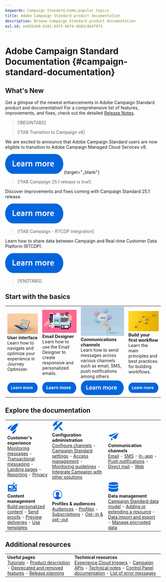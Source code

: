```yaml
---
keywords: Campaign Standard;home;popular topics
title: Adobe Campaign Standard product documentation
description: Browse Campaign Standard product documentation
exl-id: ee03b1b6-6101-4975-9674-db83c9b4f9f3
---
```

# Adobe Campaign Standard Documentation {#campaign-standard-documentation}

## What's New

Get a glimpse of the newest enhancements in Adobe Campaign Standard product and documentation! For a comprehensive list of features, improvements, and fixes, check out the detailed [Release Notes](rn/using/release-notes.md).

>[!BEGINTABS]

>[!TAB Transition to Campaign v8]

We are excited to announce that Adobe Campaign Standard users are now eligible to transition to Adobe Campaign Managed Cloud Services v8.

[![image](assets/do-not-localize/learn-more-button.svg)](https://experienceleague.adobe.com/en/docs/campaign-web/acs-to-ac/home){target="_blank"}

>[!TAB Campaign 25.1 release is live!]

Discover improvements and fixes coming with Campaign Standard 25.1 release.

[![image](assets/do-not-localize/learn-more-button.svg)](rn/using/release-notes.md)

>[!TAB Campaign - RTCDP integration] 

Learn how to share data between Campaign and Real-time Customer Data Platform (RTCDP).

[![image](assets/do-not-localize/learn-more-button.svg)](integrating/using/get-started-sources-destinations.md)

>[!ENDTABS]

## Start with the basics

<table style="table-layout:fixed">
  <tr style="border: 0;">
    <td>
    <a href="start/using/about-the-interface.md"><img src="assets/do-not-localize/start-interface.jpeg"></a>
    <div><strong>User interface</strong><br/>Learn how to navigate and optimize your experience in Journey Optimizer.</div>
    </td>
    <td>
    <a href="designing/using/designing-content-in-adobe-campaign.md"><img src="assets/do-not-localize/start-designer.png"></a>
    <div><strong>Email Designer</strong><br/>Learn how to use the Email Designer to create responsive and personalized emails.</div>
    </td>
    <td>
    <a href="channels/using/get-started-communication-channels.md"><img src="assets/do-not-localize/start-deliveries.jpeg"></a>
    <div><strong>Communications channels</strong><br/>Learn how to send messages across various channels such as email, SMS, push notifications among others.
    </td>
    <td>
    <a href="automating/using/building-a-workflow.md"><img src="assets/do-not-localize/start-workflows.jpeg"></a>
    <div><strong>Build your first workflow</strong><br/>Learn the main principles and best practices for building workflows.</div>
    </td>
  </tr>
  <tr style="border: 0;">
    <td align="center"><a href="start/using/about-the-interface.md"><img src="assets/do-not-localize/learn-more-button.svg"></a></td>
    <td align="center"><a href="designing/using/designing-content-in-adobe-campaign.md"><img src="assets/do-not-localize/learn-more-button.svg"></a></td>
    <td align="center"><a href="channels/using/get-started-communication-channels.md"><img src="assets/do-not-localize/learn-more-button.svg"></a></td>
    <td align="center"><a href="automating/using/building-a-workflow.md"><img src="assets/do-not-localize/learn-more-button.svg"></a></td>
    </tr>
</table>

## Explore the documentation

<table style="table-layout:auto">
  <tr style="border: 0;">
    <td>
      <img src="assets/do-not-localize/icon-quick-start.svg" width="35px"><br/>
      <strong>Customer's experience</strong><br/><a href="sending/using/track-and-monitor.md">Monitoring messages</a> - <a href="channels/using/getting-started-with-transactional-msg.md">Transactional messaging</a> - <a href="channels/using/getting-started-with-landing-pages.md">Landing pages</a> - <a href="reporting/using/about-dynamic-reports.md">Reporting</a> - <a href="start/using/privacy-management.md">Privacy</a>
    </td>
    <td>
      <img src="assets/do-not-localize/icon-configure.svg" width="35px"><br/>
      <strong>Configuration<br/>administration</strong><br/><a href="administration/using/about-channel-configuration.md">Configure channels</a> - <a href="administration/using/about-campaign-standard-settings.md">Campaign Standard settings</a>  - <a href="administration/using/about-access-management.md">Access management</a> - <a href="administration/using/monitoring-guidelines.md">Monitoring guidelines</a> - <a href="integrating/using/get-started-campaign-integrations.md">Integrate Campaign with other solutions</a>
    </td>
    <td>
      <img src="assets/do-not-localize/icon-campaign.svg" width="35px"><br/>
      <strong>Communication channels</strong><br/><a href="channels/using/about-emails.md">Email</a> - <a href="channels/using/about-sms-messages.md">SMS</a> - <a href="channels/using/about-in-app-messaging.md">In-app</a> - <a href="channels/using/about-push-notifications.md">Push notifications</a> - <a href="channels/using/about-direct-mail.md">Direct mail</a> - <a href="channels/using/about-direct-mail.md">Web</a>
    </td>
  </tr>
  <tr style="border: 0;">
    <td>
      <img src="assets/do-not-localize/icon-content.svg" width="35px"><br/>
      <strong>Content management</strong><br/><a href="sending/using/design-and-personalize.md">Build personalized content</a> - <a href="sending/using/sending-proofs.md">Send proofs</a> - <a href="sending/using/previewing-messages.md">Preview deliveries</a> - <a href="sending/using/use-templates.md">Use templates</a>
    </td>
    <td>
      <img src="assets/do-not-localize/icon_profile-audience.svg" width="35px"><br/>
      <strong>Profiles & audiences</strong><br/><a href="audiences/using/about-audiences.md">Audiences</a> - <a href="audiences/using/about-profiles.md">Profiles</a> - <a href="audiences/using/about-subscriptions.md">Subscriptions</a> - <a href="audiences/using/about-opt-in-and-opt-out-in-campaign.md">Opt-in & opt-out</a>
    </td>
    <td>
      <img src="assets/do-not-localize/icon-data.svg" width="35px"><br/>
      <strong>Data management</strong><br/><a href="developing/using/data-model-concepts.md">Campaign Standard data model</a> - <a href="developing/using/key-steps-to-add-a-resource.md">Adding or extending a resource</a> - <a href="automating/using/about-data-import-and-export.md">Data import and export</a> - <a href="automating/using/managing-encrypted-data.md">Manage encrypted data</a>
    </td>
  </tr>
</table> 

## Additional resources

<table style="table-layout:fixed"><tr style="border: 0;">
<td><strong>Useful pages</strong><br/>
<a href="https://experienceleague.adobe.com/docs/campaign-standard-learn/tutorials/overview.html" target="_blank">Tutorials</a> - <a href="https://helpx.adobe.com/legal/product-descriptions/campaign-standard.html" target="_blank">Product description</a> - <a href="rn/using/deprecated-features.md">Deprecated and removed features</a> - <a href="rn/using/release-planning.md">Release planning</a>
</td>
<td><strong>Technical resources</strong><br/>
<a href="integrating/using/about-adobe-experience-cloud-triggers.md">Experience Cloud triggers</a> - <a href="api/using/get-started-apis.md">Campaign APIs</a> - <a href="https://helpx.adobe.com/campaign/kb/acs-article-list.html" target="blank">Technical notes</a> - <a href="https://experienceleague.adobe.com/docs/control-panel/using/control-panel-home.html" target="_blank">Control Panel documentation</a> - <a href="https://experienceleague.adobe.com/developer/campaign-errors/error_codes.html">List of error messages</a>
</td>
</tr></table>